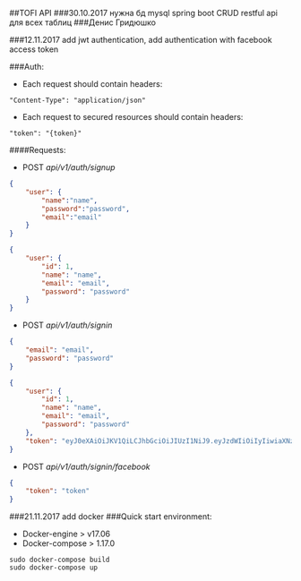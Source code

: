 ##TOFI API
###30.10.2017
нужна бд mysql
spring boot
CRUD restful api для всех таблиц
###Денис Гридюшко

###12.11.2017
add jwt authentication, add authentication with facebook access token

###Auth:
  * Each request should contain headers:
```
"Content-Type": "application/json"
```
  * Each request to secured resources should contain headers:
```
"token": "{token}"
```
####Requests:
  * POST *api/v1/auth/signup*
```json
{
	"user": {
		"name":"name",
		"password":"password",
		"email":"email"
	}
}
```
```json
{
    "user": {
        "id": 1,
        "name": "name",
        "email": "email",
        "password": "password"
    }
}
```
  * POST *api/v1/auth/signin*
```json
{
  	"email": "email",
    "password": "password"
}
```
```json
{
    "user": {
        "id": 1,
        "name": "name",
        "email": "email",
        "password": "password"
    },
    "token": "eyJ0eXAiOiJKV1QiLCJhbGciOiJIUzI1NiJ9.eyJzdWIiOiIyIiwiaXNzIjoicGVyZmVjdC10ZWFtIn0.wjjPkscxj60DsdxsQY7_CAPWVEISk-oOuQ9MU9ZdUhI"
}
```
  * POST *api/v1/auth/signin/facebook*
```json
{
	"token": "token"
}
```

###21.11.2017
add docker
###Quick start
environment:
  * Docker-engine > v17.06
  * Docker-compose > 1.17.0
```
sudo docker-compose build
sudo docker-compose up
```
